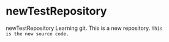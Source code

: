 # newTestRepository
newTestRepository Learning git.
This is a new repository.
<code>This is the new source code.<code/>
